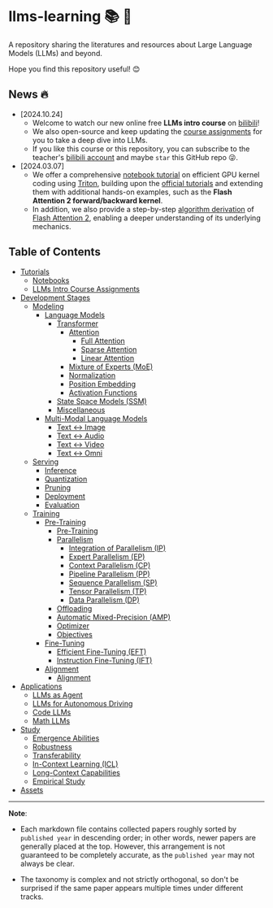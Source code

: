# llms-learning 📚 🦙

A repository sharing the literatures and resources about Large Language Models (LLMs) and beyond.

Hope you find this repository useful! 😊


## News 🔥

* [2024.10.24] 
  * Welcome to watch our new online free **LLMs intro course** on [bilibili](https://space.bilibili.com/390606417/channel/collectiondetail?sid=3771310)! 
  * We also open-source and keep updating the [course assignments](./tutorial/assignment/README.md) for you to take a deep dive into LLMs.
  * If you like this course or this repository, you can subscribe to the teacher's [bilibili account](https://space.bilibili.com/390606417) and maybe `star` this GitHub repo 😜.
* [2024.03.07]
  * We offer a comprehensive [notebook tutorial](./tutorial/notebook/tutorial_triton.ipynb) on efficient GPU kernel coding using [Triton](https://github.com/triton-lang/triton), building upon the [official tutorials](https://triton-lang.org/main/getting-started/tutorials/index.html) and extending them with additional hands-on examples, such as the **Flash Attention 2 forward/backward kernel**.
  * In addition, we also provide a step-by-step [algorithm derivation](./dev/modeling/lm/transformer/attn/fa2_deri.md) of [Flash Attention 2](https://arxiv.org/abs/2307.08691), enabling a deeper understanding of its underlying mechanics.


## Table of Contents

* [Tutorials](./tutorial/)
  * [Notebooks](./tutorial/notebook/)
  * [LLMs Intro Course Assignments](./tutorial/assignment/README.md)
* [Development Stages](./dev/)
  * [Modeling](./dev/modeling/)
    * [Language Models](./dev/modeling/lm)
      * [Transformer](./dev/modeling/lm/transformer/)
        * [Attention](./dev/modeling/lm/transformer/attn/)
          * [Full Attention](./dev/modeling/lm/transformer/attn/full_attn.md)
          * [Sparse Attention](./dev/modeling/lm/transformer/attn/sparse_attn.md)
          * [Linear Attention](./dev/modeling/lm/transformer/attn/linear_attn.md)
        * [Mixture of Experts (MoE)](./dev/modeling/lm/transformer/moe.md)
        * [Normalization](./dev/modeling/lm/transformer/normalization.md)
        * [Position Embedding](./dev/modeling/lm/transformer/pe.md)
        * [Activation Functions](./dev/modeling/lm/transformer/act_func.md)
      * [State Space Models (SSM)](./dev/modeling/lm/ssm.md)
      * [Miscellaneous](./dev/modeling/lm/misc.md)
    * [Multi-Modal Language Models](./dev/modeling/mm/)
      * [Text <-> Image](./dev/modeling/mm/t2i.md)
      * [Text <-> Audio](./dev/modeling/mm/t2a.md)
      * [Text <-> Video](./dev/modeling/mm/t2v.md)
      * [Text <-> Omni](./dev/modeling/mm/t2o.md)
  * [Serving](./dev/serving/)
    * [Inference](./dev/serving/inference.md)
    * [Quantization](./dev/serving/quantize.md)
    * [Pruning](./dev/serving/prune.md)
    * [Deployment](./dev/serving/deploy.md)
    * [Evaluation](./dev/serving/evaluate.md)
  * [Training](./dev/training/)
    * [Pre-Training](./dev/training/pretrain)
      * [Pre-Training](./dev/training/pretrain/pretrain.md)
      * [Parallelism](./dev/training/pretrain/parallel.md)
        * [Integration of Parallelism (IP)](./dev/training/pretrain/parallel.md#integration-of-parallelism)
        * [Expert Parallelism (EP)](./dev/training/pretrain/parallel.md#expert-parallelism-ep)
        * [Context Parallelism (CP)](./dev/training/pretrain/parallel.md#context-parallelism-cp)
        * [Pipeline Parallelism (PP)](./dev/training/pretrain/parallel.md#pipeline-parallelism-pp)
        * [Sequence Parallelism (SP)](./dev/training/pretrain/parallel.md#sequence-parallelism-sp)
        * [Tensor Parallelism (TP)](./dev/training/pretrain/parallel.md#tensor-parallelism-tp)
        * [Data Parallelism (DP)](./dev/training/pretrain/parallel.md#data-parallelism-dp)
      * [Offloading](./dev/training/pretrain/offload.md)
      * [Automatic Mixed-Precision (AMP)](./dev/training/pretrain/amp.md)
      * [Optimizer](./dev/training/pretrain/optimizer.md)
      * [Objectives](./dev/training/pretrain/objective.md)
    * [Fine-Tuning](./dev/training/finetune/)
      * [Efficient Fine-Tuning (EFT)](./dev/training/finetune/peft.md)
      * [Instruction Fine-Tuning (IFT)](./dev/training/finetune/ift.md)
    * [Alignment](./dev/training/alignment/)
      * [Alignment](./dev/training/alignment/align.md)
* [Applications](./app/)
  * [LLMs as Agent](./app/agent/)
  * [LLMs for Autonomous Driving](./app/ads/)
  * [Code LLMs](./app/code/)
  * [Math LLMs](./app/math/)
* [Study](./study/)
  * [Emergence Abilities](./study/emergence.md)
  * [Robustness](./study/robust.md)
  * [Transferability](./study/transfer.md)
  * [In-Context Learning (ICL)](./study/in-context.md)
  * [Long-Context Capabilities](./study/long-context.md)
  * [Empirical Study](./study/empirical.md)
* [Assets](./asset/)


---

**Note**:

* Each markdown file contains collected papers roughly sorted by `published year` in descending order; in other words, newer papers are generally placed at the top. However, this arrangement is not guaranteed to be completely accurate, as the `published year` may not always be clear.

* The taxonomy is complex and not strictly orthogonal, so don't be surprised if the same paper appears multiple times under different tracks.
